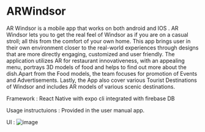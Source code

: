 # ARWindsor
AR Windsor is a mobile app that works on both android and IOS .  AR Windsor lets you to get the real feel of Windsor as if you are on a casual stroll; all this from the comfort of your own home. This app brings user in their own environment closer to the real-world experiences through designs that are more directly engaging, customized and user friendly.      The application utilizes AR for restaurant innovativeness, with an appealing menu, portrays 3D models of food and helps to find out more about the dish.Apart from the Food models, the team focuses for promotion of Events and Advertisements. Lastly, the App also cover various Tourist Destinations of Windsor and includes AR models of various scenic destinations.

Framework : React Native with expo cli integrated with firebase DB

Usage instructuions : Provided in the user manual app.

UI :
![image](![Screenshot_20210807-225811](https://user-images.githubusercontent.com/85035550/130193794-43516aa5-29fb-4aeb-a5f0-a17df603006f.jpg))









